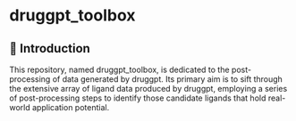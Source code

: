 # druggpt_toolbox  
## 🚩 Introduction  
This repository, named druggpt_toolbox, is dedicated to the post-processing of data generated by druggpt. Its primary aim is to sift through the extensive array of ligand data produced by druggpt, employing a series of post-processing steps to identify those candidate ligands that hold real-world application potential.
